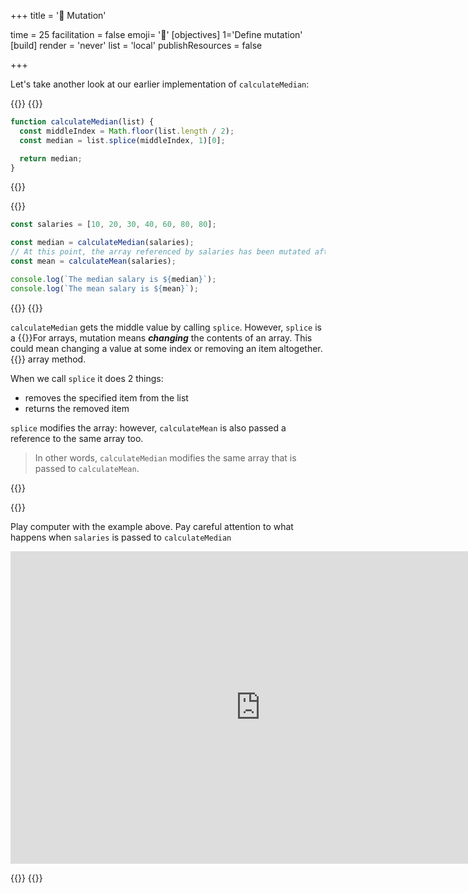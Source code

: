 +++
title = '🔀 Mutation'

time = 25
facilitation = false
emoji= '🧩'
[objectives]
    1='Define mutation'
[build]
  render = 'never'
  list = 'local'
  publishResources = false

+++

Let's take another look at our earlier implementation of `calculateMedian`:

{{<tabs name="implementation">}}
{{<tab name="calculate median">}}

```js
function calculateMedian(list) {
  const middleIndex = Math.floor(list.length / 2);
  const median = list.splice(middleIndex, 1)[0];

  return median;
}
```

{{</tab>}}

{{<tab name="calculating median and mean">}}

```js
const salaries = [10, 20, 30, 40, 60, 80, 80];

const median = calculateMedian(salaries);
// At this point, the array referenced by salaries has been mutated after calculateMedian(salaries), and a reference to the same array is given to calculateMean
const mean = calculateMean(salaries);

console.log(`The median salary is ${median}`);
console.log(`The mean salary is ${mean}`);
```

{{</tab>}}
{{</tabs>}}

`calculateMedian` gets the middle value by calling `splice`. However, `splice` is a {{<tooltip title="mutating">}}For arrays, mutation means **_changing_** the contents of an array. This could mean changing a value at some index or removing an item altogether.{{</tooltip>}} array method.

When we call `splice` it does 2 things:

- removes the specified item from the list
- returns the removed item

`splice` modifies the array: however, `calculateMean` is also passed a reference to the same array too.

> In other words, `calculateMedian` modifies the same array that is passed to `calculateMean`.

{{<tabs name="practice">}}

{{<tab name="🎮 Play computer">}}

Play computer with the example above. Pay careful attention to what happens when `salaries` is passed to `calculateMedian`

<iframe width="800" height="500" frameborder="0" src="https://pythontutor.com/iframe-embed.html#code=function%20calculateMedian%28list%29%20%7B%0A%20%20const%20middleIndex%20%3D%20Math.floor%28list.length%20/%202%29%3B%0A%20%20const%20median%20%3D%20list.splice%28middleIndex,%201%29%5B0%5D%3B%0A%0A%20%20return%20median%3B%0A%7D%0A%0Aconst%20salaries%20%3D%20%5B10,%2020,%2030,%2040,%2060,%2080,%2080%5D%3B%0Aconst%20median%20%3D%20calculateMedian%28salaries%29%3B%0A%0Aconsole.log%28salaries,%20%22%3C---%20salaries%20input%20before%20we%20call%20calculateMean%22%29%3B&codeDivHeight=400&codeDivWidth=350&cumulative=false&curInstr=0&heapPrimitives=nevernest&origin=opt-frontend.js&py=js&rawInputLstJSON=%5B%5D&textReferences=false"> </iframe>

{{</tab>}}
{{</tabs>}}
